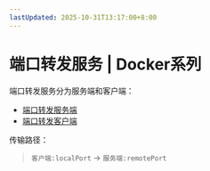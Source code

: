 ```yaml
---
lastUpdated: 2025-10-31T13:17:00+8:00
---
```


# 端口转发服务 | Docker系列

端口转发服务分为服务端和客户端：

- [端口转发服务端](/DockerSeries/Frps)
- [端口转发客户端](/DockerSeries/Frpc)

传输路径：

> `客户端:localPort` -> `服务端:remotePort`
